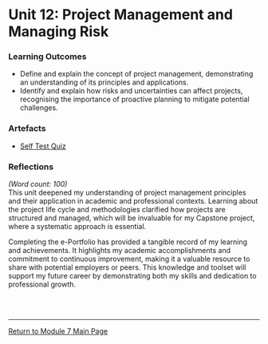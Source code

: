 # Unit 12: Project Management and Managing Risk

### Learning Outcomes
 - Define and explain the concept of project management, demonstrating an understanding of its principles and applications.
 - Identify and explain how risks and uncertainties can affect projects, recognising the importance of proactive planning to mitigate potential challenges.

### Artefacts 
 - [Self Test Quiz](RMPP_Unit12_Quiz.pdf)


### Reflections
_(Word count: 100)_ <br>
This unit deepened my understanding of project management principles and their application in academic and professional contexts. Learning about the project life cycle and methodologies clarified how projects are structured and managed, which will be invaluable for my Capstone project, where a systematic approach is essential.

Completing the e-Portfolio has provided a tangible record of my learning and achievements. It highlights my academic accomplishments and commitment to continuous improvement, making it a valuable resource to share with potential employers or peers. This knowledge and toolset will support my future career by demonstrating both my skills and dedication to professional growth.

<br><br>

--- 

[Return to Module 7 Main Page](RMPP_main.md)
